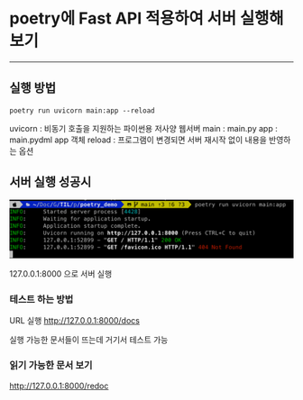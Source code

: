# poetry에 Fast API 적용하여 서버 실행해보기
---

## 실행 방법

```
poetry run uvicorn main:app --reload
```

uvicorn : 비동기 호출을 지원하는 파이썬용 저사양 웹서버
main : main.py
app : main.pydml app 객체
reload : 프로그램이 변경되면 서버 재시작 없이 내용을 반영하는 옵션


## 서버 실행 성공시
![실행 화면](./poetry%20%2B%20Fast%20API%20%EC%84%9C%EB%B2%84%20%EC%8B%A4%ED%96%89.png)

127.0.0.1:8000 으로 서버 실행

### 테스트 하는 방법
URL 실행
http://127.0.0.1:8000/docs

실행 가능한 문서들이 뜨는데 거기서 테스트 가능

### 읽기 가능한 문서 보기
http://127.0.0.1:8000/redoc